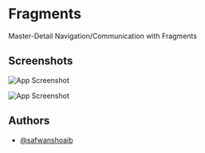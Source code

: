 # Fragments
 Master-Detail Navigation/Communication with Fragments

## Screenshots

![App Screenshot](https://github.com/safwanshoaib/Native-Android-Fragments/blob/main/app/src/WhatsApp%20Image%202024-07-20%20at%2011.53.58%20PM.jpeg)

![App Screenshot](https://github.com/safwanshoaib/Native-Android-Fragments/blob/main/app/src/WhatsApp%20Image%202024-07-20%20at%2011.53.58%20PM%20(1).jpeg)


## Authors

- [@safwanshoaib](https://github.com/safwanshoaib)
